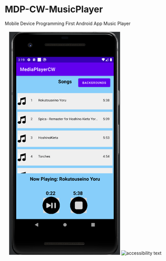 # MDP-CW-MusicPlayer
Mobile Device Programming First Android App Music Player
<p align="center">
  <img src="images/Main.png" width="350" title="hover text">
  <img src="your_relative_path_here_number_2_large_name" width="350" alt="accessibility text">
</p>

